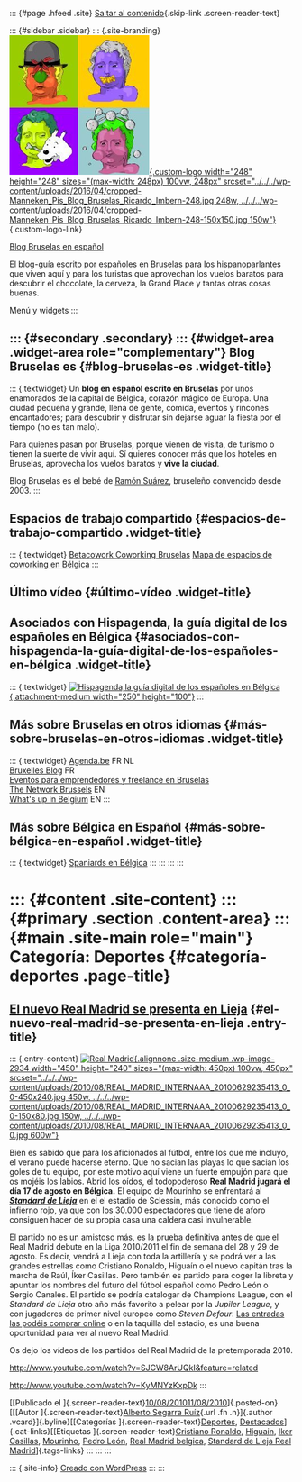 ::: {#page .hfeed .site}
[Saltar al contenido](index.html#content){.skip-link
.screen-reader-text}

::: {#sidebar .sidebar}
::: {.site-branding}
[![](../../../wp-content/uploads/2016/04/cropped-Manneken_Pis_Blog_Bruselas_Ricardo_Imbern-248.jpg){.custom-logo
width="248" height="248" sizes="(max-width: 248px) 100vw, 248px"
srcset="../../../wp-content/uploads/2016/04/cropped-Manneken_Pis_Blog_Bruselas_Ricardo_Imbern-248.jpg 248w, ../../../wp-content/uploads/2016/04/cropped-Manneken_Pis_Blog_Bruselas_Ricardo_Imbern-248-150x150.jpg 150w"}](../../../index.html){.custom-logo-link}

[Blog Bruselas en español](../../../index.html)

El blog-guía escrito por españoles en Bruselas para los hispanoparlantes
que viven aquí y para los turistas que aprovechan los vuelos baratos
para descubrir el chocolate, la cerveza, la Grand Place y tantas otras
cosas buenas.

Menú y widgets
:::

::: {#secondary .secondary}
::: {#widget-area .widget-area role="complementary"}
Blog Bruselas es {#blog-bruselas-es .widget-title}
----------------

::: {.textwidget}
Un **blog en español escrito en Bruselas** por unos enamorados de la
capital de Bélgica, corazón mágico de Europa. Una ciudad pequeña y
grande, llena de gente, comida, eventos y rincones encantadores; para
descubrir y disfrutar sin dejarse aguar la fiesta por el tiempo (no es
tan malo).

Para quienes pasan por Bruselas, porque vienen de visita, de turismo o
tienen la suerte de vivir aquí. Sí quieres conocer más que los hoteles
en Bruselas, aprovecha los vuelos baratos y **vive la ciudad**.

Blog Bruselas es el bebé de [Ramón Suárez](http://www.ramonsuarez.com),
bruseleño convencido desde 2003.
:::

Espacios de trabajo compartido {#espacios-de-trabajo-compartido .widget-title}
------------------------------

::: {.textwidget}
[Betacowork Coworking Bruselas](http://www.betacowork.com) [Mapa de
espacios de coworking en Bélgica](http://coworkingbelgium.com)
:::

Último vídeo {#último-vídeo .widget-title}
------------

Asociados con Hispagenda, la guía digital de los españoles en Bélgica {#asociados-con-hispagenda-la-guía-digital-de-los-españoles-en-bélgica .widget-title}
---------------------------------------------------------------------

::: {.textwidget}
[![Hispagenda,la guía digital de los españoles en
Bélgica](../../../wp-content/uploads/2010/04/Hispagenda-250px.gif "Hispagenda, la guía digital de los españoles en Bélgica"){.attachment-medium
width="250" height="100"}](http://www.hispagenda.com)
:::

Más sobre Bruselas en otros idiomas {#más-sobre-bruselas-en-otros-idiomas .widget-title}
-----------------------------------

::: {.textwidget}
[Agenda.be](http://www.agenda.be) FR NL\
[Bruxelles Blog](http://www.bxlblog.be/) FR\
[Eventos para emprendedores y freelance en
Bruselas](http://www.betacowork.com/events/)\
[The Network
Brussels](http://groups.yahoo.com/group/TheNetworkBrussels/) EN\
[What\'s up in Belgium](http://www.whatsupin.be/) EN
:::

Más sobre Bélgica en Español {#más-sobre-bélgica-en-español .widget-title}
----------------------------

::: {.textwidget}
[Spaniards en Bélgica](http://www.spaniards.es/paises/belgica)
:::
:::
:::
:::

::: {#content .site-content}
::: {#primary .section .content-area}
::: {#main .site-main role="main"}
Categoría: Deportes {#categoría-deportes .page-title}
===================

[El nuevo Real Madrid se presenta en Lieja](../../../index.html?p=2933) {#el-nuevo-real-madrid-se-presenta-en-lieja .entry-title}
-----------------------------------------------------------------------

::: {.entry-content}
[![Real
Madrid](../../../wp-content/uploads/2010/08/REAL_MADRID_INTERNAAA_20100629235413_0_0-450x240.jpg){.alignnone
.size-medium .wp-image-2934 width="450" height="240"
sizes="(max-width: 450px) 100vw, 450px"
srcset="../../../wp-content/uploads/2010/08/REAL_MADRID_INTERNAAA_20100629235413_0_0-450x240.jpg 450w, ../../../wp-content/uploads/2010/08/REAL_MADRID_INTERNAAA_20100629235413_0_0-150x80.jpg 150w, ../../../wp-content/uploads/2010/08/REAL_MADRID_INTERNAAA_20100629235413_0_0.jpg 600w"}](http://www.realmadrid.com/cs/Satellite/es/Prehome_ES2.htm)

Bien es sabido que para los aficionados al fútbol, entre los que me
incluyo, el verano puede hacerse eterno. Que no sacian las playas lo que
sacian los goles de tu equipo, por este motivo aquí viene un fuerte
empujón para que os mojéis los labios. Abrid los oídos, el todopoderoso
**Real Madrid jugará el día 17 de agosto en Bélgica.** El equipo de
Mourinho se enfrentará al ***[Standard de
Lieja](http://standard.sudpresse.be/?lng=fr)*** en el el estadio de
Sclessin, más conocido como el infierno rojo, ya que con los 30.000
espectadores que tiene de aforo consiguen hacer de su propia casa una
caldera casi invulnerable.

El partido no es un amistoso más, es la prueba definitiva antes de que
el Real Madrid debute en la Liga 2010/2011 el fin de semana del 28 y 29
de agosto. Es decir, vendrá a Lieja con toda la artillería y se podrá
ver a las grandes estrellas como Cristiano Ronaldo, Higuaín o el nuevo
capitán tras la marcha de Raúl, Íker Casillas. Pero también es partido
para coger la libreta y apuntar los nombres del futuro del fútbol
español como Pedro León o Sergio Canales. El partido se podría catalogar
de Champions League, con el *Standard de Lieja* otro año más favorito a
pelear por la *Jupiler League*, y con jugadores de primer nivel europeo
como *Steven Defour*. [Las entradas las podéis comprar
online](http://www.onlineticketsshop.com/) o en la taquilla del estadio,
es una buena oportunidad para ver al nuevo Real Madrid.

Os dejo los vídeos de los partidos del Real Madrid de la pretemporada
2010.

<http://www.youtube.com/watch?v=SJCW8ArUQkI&feature=related>

http://www.youtube.com/watch?v=KyMNYzKxpDk
:::

[[Publicado el
]{.screen-reader-text}[10/08/201011/08/2010](../../../index.html?p=2933)]{.posted-on}[[[Autor
]{.screen-reader-text}[Alberto Segarra
Ruíz](../../author/albertosegarraruiz/index.html){.url .fn .n}]{.author
.vcard}]{.byline}[[Categorías
]{.screen-reader-text}[Deportes](index.html),
[Destacados](../destacados/index.html)]{.cat-links}[[Etiquetas
]{.screen-reader-text}[Cristiano
Ronaldo](../../tag/cristiano-ronaldo/index.html),
[Higuain](../../tag/higuain/index.html), [Iker
Casillas](../../tag/iker-casillas/index.html),
[Mourinho](../../tag/mourinho/index.html), [Pedro
León](../../tag/pedro-leon/index.html), [Real Madrid
belgica](../../tag/real-madrid-belgica/index.html), [Standard de Lieja
Real
Madrid](../../tag/standard-de-lieja-real-madrid/index.html)]{.tags-links}
:::
:::
:::

::: {.site-info}
[Creado con WordPress](https://es.wordpress.org/)
:::
:::
